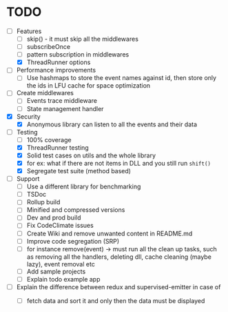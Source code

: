 # TODO

* [ ] Features
  * [ ] skip\(\) - it must skip all the middlewares
  * [ ] subscribeOnce
  * [ ] pattern subscription in middlewares
  * [x] ThreadRunner options
* [ ] Performance improvements
  * [ ] Use hashmaps to store the event names against id, then store only the ids in LFU cache for space optimization
* [ ] Create middlewares
  * [ ] Events trace middleware
  * [ ] State management handler
* [x] Security
  * [x] Anonymous library can listen to all the events and their data
* [ ] Testing
  * [ ] 100% coverage
  * [x] ThreadRunner testing
  * [x] Solid test cases on utils and the whole library
  * [x] for ex: what if there are not items in DLL and you still run `shift()`
  * [x] Segregate test suite \(method based\)
* [ ] Support
  * [ ] Use a different library for benchmarking
  * [ ] TSDoc
  * [ ] Rollup build
  * [ ] Minified and compressed versions
  * [ ] Dev and prod build
  * [ ] Fix CodeClimate issues
  * [ ] Create Wiki and remove unwanted content in README.md
  * [ ] Improve code segregation \(SRP\)
  * [ ] for instance remove\(event\) -&gt; must run all the clean up tasks, such as removing all the handlers, deleting dll, cache cleaning \(maybe lazy\), event removal etc
  * [ ] Add sample projects
  * [ ] Explain todo example app
* [ ] Explain the difference between redux and supervised-emitter in case of
  * [ ] fetch data and sort it and only then the data must be displayed

